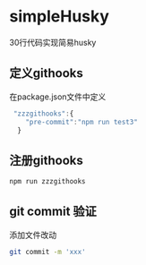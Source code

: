 # simpleHusky


30行代码实现简易husky

## 定义githooks

在package.json文件中定义
```javascript
 "zzzgithooks":{
    "pre-commit":"npm run test3"
  }
```

## 注册githooks

```bash
npm run zzzgithooks
```

## git commit 验证


添加文件改动

```bash
git commit -m 'xxx'
```


